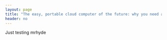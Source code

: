 ```yaml
---
layout: page
title: "The easy, portable cloud computer of the future: why you need a Google Chromebook"
header: no
---
```


Just testing mrhyde
